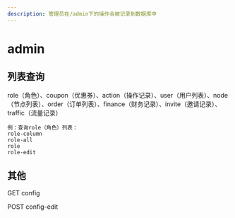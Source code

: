```yaml
---
description: 管理员在/admin下的操作会被记录到数据库中
---
```


# admin

## 列表查询

role（角色）、coupon（优惠券）、action（操作记录）、user（用户列表）、node（节点列表）、order（订单列表）、finance（财务记录）、invite（邀请记录）、traffic（流量记录）

```text
例：查询role（角色）列表：
role-column
role-all
role
role-edit
```

## 其他

GET config

POST config-edit

